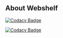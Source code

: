 ## About Webshelf

[![Codacy Badge](https://api.codacy.com/project/badge/Grade/32371156b37446dca1cf46d1823c98fd)](https://www.codacy.com/app/marky291/framework?utm_source=github.com&utm_medium=referral&utm_content=webshelf/framework&utm_campaign=badger)

[![Codacy Badge](https://api.codacy.com/project/badge/Coverage/32371156b37446dca1cf46d1823c98fd)](https://www.codacy.com/app/marky291/framework?utm_source=github.com&utm_medium=referral&utm_content=webshelf/framework&utm_campaign=Badge_Coverage)
